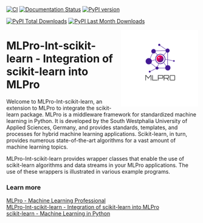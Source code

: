 [![CI](https://github.com/fhswf/MLPro-Int-Scikit-learn/actions/workflows/ci.yml/badge.svg)](https://github.com/fhswf/MLPro-Int-Scikit-learn/actions/workflows/ci.yml)
[![Documentation Status](https://readthedocs.org/projects/mlpro-int-scikit-learn/badge/?version=latest)](https://mlpro-int-scikit-learn.readthedocs.io/en/latest/?badge=latest)
[![PyPI version](https://badge.fury.io/py/mlpro-int-openml.svg)](https://badge.fury.io/py/mlpro-int-openml)
<!---
[![Anaconda-Version Badge](https://anaconda.org/mlpro-int-openml/mlpro-int-openml/badges/version.svg)](https://anaconda.org/mlpro-int-openml/mlpro)
[![Anaconda-Downloads Badge](https://img.shields.io/conda/dn/mlpro-int-openml/mlpro-int-openml?color=green&label=Anaconda.org%20Total%20downloads&style=flat-square)](https://anaconda.org/mlpro-int-openml/mlpro-int-openml)
--->
[![PyPI Total Downloads](https://static.pepy.tech/personalized-badge/mlpro-int-scikit-learn?period=total&units=international_system&left_color=blue&right_color=orange&left_text=PyPI%20Total%20Downloads)](https://pepy.tech/project/mlpro-int-scikit-learn)
[![PyPI Last Month Downloads](https://static.pepy.tech/personalized-badge/mlpro-int-scikit-learn?period=month&units=international_system&left_color=blue&right_color=orange&left_text=PyPI%20Last%20Month%20Downloads)](https://pepy.tech/project/mlpro-int-scikit-learn)


<img src="https://github.com/fhswf/MLPro-Int-Scikit-learn/blob/main/doc/logo/original/logo.png?raw=True" align="right" width="40%"/>

# MLPro-Int-scikit-learn - Integration of scikit-learn into MLPro
Welcome to MLPro-Int-scikit-learn, an extension to MLPro to integrate the scikit-learn package. MLPro is a middleware framework for standardized machine learning in Python. It is developed by the South Westphalia University of Applied Sciences, Germany, and provides standards, templates, and processes for hybrid machine learning applications. Scikit-learn, in turn, provides numerous state-of-the-art algorithms for a vast amount of machine learning topics.

MLPro-Int-scikit-learn provides wrapper classes that enable the use of scikit-learn algorithms and data streams in your MLPro applications. The use of these wrappers is illustrated in various example programs.

### Learn more
[MLPro - Machine Learning Professional](https://mlpro.readthedocs.io)   
[MLPro-Int-scikit-learn - Integration of scikit-learn into MLPro](https://mlpro-int-scikit-learn.readthedocs.io)   
[scikit-learn - Machine Learning in Python](https://scikit-learn.org)   
